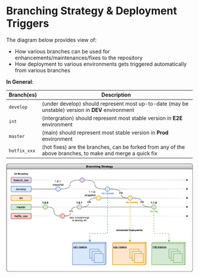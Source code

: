 # Branching Strategy & Deployment Triggers

[img_strategy]: diagrams/branches_and_deployment.png

The diagram below provides view of:
* How various branches can be used for enhancements/maintenances/fixes to the repository
* How deployment to various environments gets triggered automatically from various branches

**In General**:

| Branch(es) | Description                                                                                               |
|-----------|-----------------------------------------------------------------------------------------------------------|
| `develop` | (under develop) should represent most up-to-date (may be unstable) version in **DEV** environment         |
| `int`     | (intergration) should represent most stable version in **E2E** environment                                |
| `master`  | (main) should represent most stable version in **Prod** environment                                       |
| `hotfix_xxx` | (hot fixes) are the branches, can be forked from any of the above branches, to make and merge a quick fix |

![Branching_Deployment_strategy][img_strategy]
